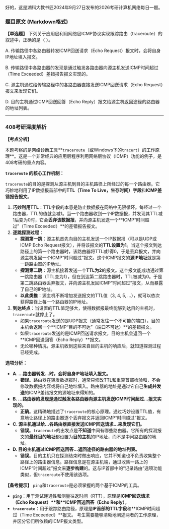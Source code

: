 好的，这是湖科大教书匠2024年9月27日发布的2026考研计算机网络每日一题。

### 题目原文 (Markdown格式)

**【单选题】** 下列关于应用层利用网络层ICMP协议实现跟踪路由（traceroute）的叙述中，正确的是（ ）。

A. 传输路径中各路由器转发ICMP回送请求（Echo Request）报文时，会将自身IP地址填入报文。 

B. 传输路径中各路由器的发现是通过触发各路由器向源主机发送ICMP时间超过（Time Exceeded）差错报告报文实现的。 

C. 源主机通过给传输路径中的各路由器直接发送ICMP回送请求（Echo Request）报文来发现它们。 

D. 目的主机通过ICMP回送回答（Echo Reply）报文给源主机返回途径的路由器的地址列表。

------

### 408考研深度解析

**【考点分析】**

本题考察的是网络诊断工具**`traceroute`（或Windows下的`tracert`）的工作原理**。这是一个非常经典的应用层程序利用网络层协议（ICMP）功能的例子，是408考研的重点内容。

**`traceroute` 的核心工作机制：**

`traceroute`的目的是探测从源主机到目的主机路径上所经过的每一个路由器。它巧妙地利用了IP数据报首部中的**TTL（Time To Live，生存时间）字段**和**ICMP差错报告报文**。

1. **巧妙利用TTL**：TTL字段的本意是防止数据报在网络中无限循环。每经过一个路由器，TTL的值就会减1。当一个路由器收到一个IP数据报，并发现其TTL减1后变为0时，它会**丢弃该数据报**，并向源主机发送一个**ICMP“时间超过”（Time Exceeded）**的差错报告报文。
2. **逐跳探测过程**：
   - **探测第一跳**：源主机首先向目的主机发送一个IP数据报（可以是UDP或ICMP Echo Request报文），并将该报文的**TTL设置为1**。当这个报文到达路径上的第一个路由器时，该路由器将TTL减1得0，于是丢弃报文，并向源主机发回一个ICMP“时间超过”报文。这个ICMP报文的**源IP地址**就是第一跳路由器的IP地址。
   - **探测第二跳**：源主机接着发送一个**TTL为2**的报文。这个报文能成功通过第一跳路由器（TTL变为1），但在到达第二跳路由器时，TTL被减为0。于是第二跳路由器丢弃报文，并向源主机发回ICMP“时间超过”报文，从而暴露了自己的IP地址。
   - **以此类推**：源主机不断增加发送报文的TTL值（3, 4, 5, ...），就可以依次获得路径上每一个路由器的IP地址。
3. **到达终点**：当设置的TTL值足够大，使得数据报最终能够到达目的主机时，`traceroute`就停止了。
   - 如果`traceroute`发送的是UDP报文（通常发往一个不可能的端口），目的主机会返回一个**ICMP“目的不可达”（端口不可达）**的差错报文。
   - 如果`traceroute`发送的是ICMP回送请求报文，目的主机会返回一个**ICMP回送回答（Echo Reply）**报文。
   - 无论哪种情况，源主机收到这些来自目的主机的响应后，就知道探测过程已经完成。

**选项分析：**

- **A. ...路由器转发...时，会将自身IP地址填入报文。**
  - **错误**。路由器在转发数据报时，通常只修改TTL和重算首部检验和，不会修改数据报内容或将自己地址填入。路由器的地址是通过它自己**生成并发送**的ICMP差错报文的源地址来得知的。
- **B. ...路由器的发现是通过触发各路由器向源主机发送ICMP时间超过...报文实现的。**
  - **正确**。这精确地描述了`traceroute`的核心原理。通过巧妙设置TTL值，有意地让路径上的路由器逐个丢弃报文并返回ICMP“时间超过”报文。
- **C. 源主机通过给...各路由器直接发送ICMP回送请求...来发现它们。**
  - **错误**。`traceroute`的出发点是**不知道**中间有哪些路由器。它所有的探测报文的**最终目的地址**都设置为**目的主机**的IP地址，而不是中间路由器的地址。
- **D. 目的主机通过ICMP回送回答...返回途径的路由器的地址列表。**
  - **错误**。目的主机只在探测结束时做出响应，它并不知道也不负责收集整个路径上的路由器信息。路径信息是在源主机端，通过收集一路上的ICMP“时间超过”报文来**逐步构建**的。这与IP首部中的“记录路由”选项功能类似，但`traceroute`不使用该选项。

**【备考提示】** `ping`和`traceroute`是必须掌握的两个基于ICMP的工具。

- **`ping`**：用于测试连通性和测量往返时间（RTT），原理是**ICMP回送请求（Echo Request）\**和\**ICMP回送回答（Echo Reply）**。
- **`traceroute`**：用于跟踪路由路径，原理是**IP首部的TTL字段**和**ICMP时间超过（Time Exceeded）**报文。 考生需要能够清晰地阐述两者的工作原理，并区分它们所依赖的ICMP报文类型。